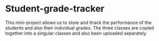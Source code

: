 # Student-grade-tracker

This mini-project allows us to store and ttrack the performance of the students and also their  individual grades.
The three classes are copied together into a singular classes and also been uploaded separately.
